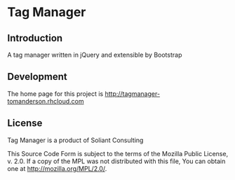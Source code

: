 Tag Manager
===========

Introduction
------------
A tag manager written in jQuery and extensible by Bootstrap

Development
------------------
The home page for this project is http://tagmanager-tomanderson.rhcloud.com

License
-------
Tag Manager is a product of Soliant Consulting

This Source Code Form is subject to the terms of the Mozilla Public License, v. 2.0. If a copy of the MPL was not distributed with this file, You can obtain one at http://mozilla.org/MPL/2.0/.
